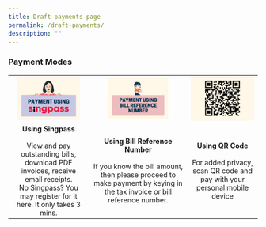 ```yaml
---
title: Draft payments page
permalink: /draft-payments/
description: ""
---
```

### Payment Modes

| | | |
| :-: | :-: | :-: |
|<img src="images/testie2.png" style="max-width: 85%">|<img src="images/testie.png" style="max-width: 65%">|<img src="images/testie3.png" style="max-width: 100%">|
|**Using Singpass**<br><br>View and pay outstanding bills, download PDF invoices, receive email receipts.<br>No Singpass? You may register for it here. It only takes 3 mins.| **Using Bill Reference Number**<br><br>If you know the bill amount, then please proceed to make payment by keying in the tax invoice or bill reference number.|**Using QR Code**<br><br>For added privacy, scan QR code and pay with your personal mobile device|